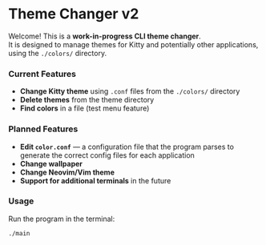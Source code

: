 # Theme Changer v2

Welcome! This is a **work-in-progress CLI theme changer**.  
It is designed to manage themes for Kitty and potentially other applications, using the `./colors/` directory.

### Current Features
- **Change Kitty theme** using `.conf` files from the `./colors/` directory
- **Delete themes** from the theme directory
- **Find colors** in a file (test menu feature)

### Planned Features
- **Edit `color.conf`** — a configuration file that the program parses to generate the correct config files for each application
- **Change wallpaper**
- **Change Neovim/Vim theme**
- **Support for additional terminals** in the future

### Usage
Run the program in the terminal:

```bash
./main
